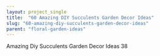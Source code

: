 ```yaml
---
layout: project_single
title:  "60 Amazing DIY Succulents Garden Decor Ideas"
slug: "60-amazing-diy-succulents-garden-decor-ideas"
parent: "floral-garden-ideas"
---
```

Amazing Diy Succulents Garden Decor Ideas 38